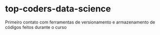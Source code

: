 # top-coders-data-science
Primeiro contato com ferramentas de versionamento e armazenamento de códigos feitos durante o curso
